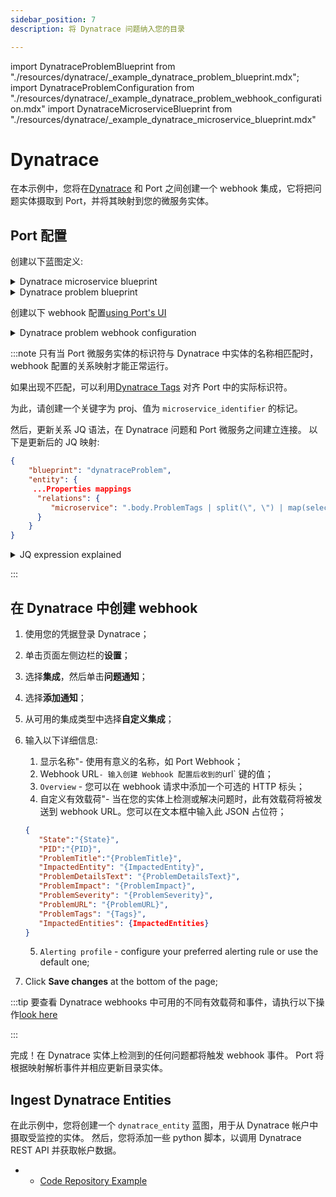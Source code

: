 ```yaml
---
sidebar_position: 7
description: 将 Dynatrace 问题纳入您的目录

---
```


import DynatraceProblemBlueprint from "./resources/dynatrace/_example_dynatrace_problem_blueprint.mdx";
import DynatraceProblemConfiguration from "./resources/dynatrace/_example_dynatrace_problem_webhook_configuration.mdx"
import DynatraceMicroserviceBlueprint from "./resources/dynatrace/_example_dynatrace_microservice_blueprint.mdx"

# Dynatrace

在本示例中，您将在[Dynatrace](https://www.dynatrace.com/) 和 Port 之间创建一个 webhook 集成，它将把问题实体摄取到 Port，并将其映射到您的微服务实体。

## Port 配置

创建以下蓝图定义: 

<details>
<summary>Dynatrace microservice blueprint</summary>
<DynatraceMicroserviceBlueprint/>
</details>

<details>
<summary>Dynatrace problem blueprint</summary>
<DynatraceProblemBlueprint/>
</details>

创建以下 webhook 配置[using Port's UI](/build-your-software-catalog/sync-data-to-catalog/webhook/?operation=ui#configuring-webhook-endpoints)

<details>
<summary>Dynatrace problem webhook configuration</summary>

1. **基本信息** 选项卡 - 填写以下详细信息: 
    1.title: `Dynatrace Problem Mapper`；
    2.标识符: `dynatrace_problem_mapper`；
    3.Description : `来自 Dynatrace 的问题事件的 webhook 配置；
    4.图标 : `Dynatrace`；
2. **集成配置**选项卡 - 填写以下 JQ 映射: 
   <DynatraceProblemConfiguration/>
3.单击页面底部的**保存**。

</details>

:::note 只有当 Port 微服务实体的标识符与 Dynatrace 中实体的名称相匹配时，webhook 配置的关系映射才能正常运行。

如果出现不匹配，可以利用[Dynatrace Tags](https://www.dynatrace.com/support/help/manage/tags-and-metadata) 对齐 Port 中的实际标识符。

为此，请创建一个关键字为 proj、值为 `microservice_identifier` 的标记。

然后，更新关系 JQ 语法，在 Dynatrace 问题和 Port 微服务之间建立连接。 以下是更新后的 JQ 映射: 

```json showLineNumbers
{
    "blueprint": "dynatraceProblem",
    "entity": {
     ...Properties mappings
      "relations": {
         "microservice": ".body.ProblemTags | split(\", \") | map(select(test(\"proj:\")) | sub(\"proj:\";\"\"))"
      }
    }
}
```

<details>
<summary>JQ expression explained</summary>
The above JQ expression will split the tags by comma and space, then filter the tags that start with `proj:` and remove the `proj:` prefix from the tag value.
</details>

:::

## 在 Dynatrace 中创建 webhook

1. 使用您的凭据登录 Dynatrace；
2. 单击页面左侧边栏的**设置**；
3. 选择**集成**，然后单击**问题通知**；
4. 选择**添加通知**；
5. 从可用的集成类型中选择**自定义集成**；
6. 输入以下详细信息: 
    1. 显示名称"- 使用有意义的名称，如 Port Webhook；
    2. Webhook URL` - 输入创建 Webhook 配置后收到的 `url` 键的值；
    3. `Overview` - 您可以在 webhook 请求中添加一个可选的 HTTP 标头；
    4. 自定义有效载荷"- 当在您的实体上检测或解决问题时，此有效载荷将被发送到 webhook URL。您可以在文本框中输入此 JSON 占位符；


      ```json showLineNumbers
      {
         "State":"{State}",
         "PID":"{PID}",
         "ProblemTitle":"{ProblemTitle}",
         "ImpactedEntity": "{ImpactedEntity}",
         "ProblemDetailsText": "{ProblemDetailsText}",
         "ProblemImpact": "{ProblemImpact}",
         "ProblemSeverity": "{ProblemSeverity}",
         "ProblemURL": "{ProblemURL}",
         "ProblemTags": "{Tags}",
         "ImpactedEntities": {ImpactedEntities}
      }
      ```

   5. `Alerting profile` - configure your preferred alerting rule or use the default one;
7. Click **Save changes** at the bottom of the page;

:::tip 要查看 Dynatrace webhooks 中可用的不同有效载荷和事件，请执行以下操作[look here](https://www.dynatrace.com/support/help/observe-and-explore/notifications-and-alerting/problem-notifications/webhook-integration)

:::

完成！在 Dynatrace 实体上检测到的任何问题都将触发 webhook 事件。 Port 将根据映射解析事件并相应更新目录实体。

## Ingest Dynatrace Entities

在此示例中，您将创建一个 `dynatrace_entity` 蓝图，用于从 Dynatrace 帐户中摄取受监控的实体。 然后，您将添加一些 python 脚本，以调用 Dynatrace REST API 并获取帐户数据。

* * [Code Repository Example](https://github.com/port-labs/example-dynatrace-entities)
